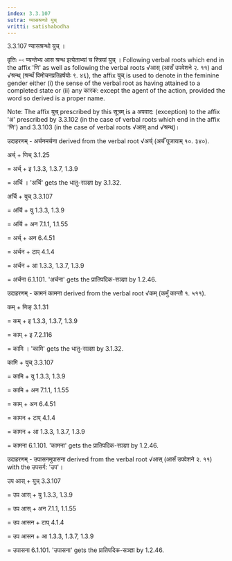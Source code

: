 ```yaml
---
index: 3.3.107
sutra: ण्यासश्रन्थो युच्
vritti: satishabodha
---
```






3.3.107 ण्यासश्रन्थो युच् ।


वृत्तिः --ः ण्यन्तेभ्य आस श्रन्थ इत्येताभ्यां च स्त्रियां युच् । Following verbal roots which end in the affix 'णि' as well as following the verbal roots √आस् (आसँ उपवेशने २. ११) and √श्रन्थ् (श्रन्थँ विमोचनप्रतिहर्षयोः ९. ४६), the affix युच् is used to denote in the feminine gender either (i) the sense of the verbal root as having attained to a completed state or (ii) any कारक: except the agent of the action, provided the word so derived is a proper name.

Note: The affix युच् prescribed by this सूत्रम् is a अपवाद: (exception) to the affix 'अ' prescribed by 3.3.102 (in the case of verbal roots which end in the affix 'णि') and 3.3.103 (in the case of verbal roots √आस् and √श्रन्थ्)।


उदाहरणम् - अर्चनमर्चना derived from the verbal root √अर्च् (अर्चँ पूजायाम् १०. ३४०).


अर्च् + णिच् 3.1.25

= अर्च् + इ 1.3.3, 1.3.7, 1.3.9

= अर्चि । 'अर्चि' gets the धातु-सञ्ज्ञा by 3.1.32.


अर्चि + युच् 3.3.107

= अर्चि + यु 1.3.3, 1.3.9

= अर्चि + अन 7.1.1, 1.1.55

= अर्च् + अन 6.4.51

= अर्चन + टाप् 4.1.4

= अर्चन + आ 1.3.3, 1.3.7, 1.3.9

= अर्चना 6.1.101. 'अर्चना' gets the प्रातिपदिक-सञ्ज्ञा by 1.2.46.


उदाहरणम् - कामनं कामना derived from the verbal root √कम् (कमुँ कान्तौ १. ५११).


कम् + णिङ् 3.1.31

= कम् + इ 1.3.3, 1.3.7, 1.3.9

= काम् + इ 7.2.116

= कामि । 'कामि' gets the धातु-सञ्ज्ञा by 3.1.32.


कामि + युच् 3.3.107

= कामि + यु 1.3.3, 1.3.9

= कामि + अन 7.1.1, 1.1.55

= काम् + अन 6.4.51

= कामन + टाप् 4.1.4

= कामन + आ 1.3.3, 1.3.7, 1.3.9

= कामना 6.1.101. 'कामना' gets the प्रातिपदिक-सञ्ज्ञा by 1.2.46.


उदाहरणम् - उपासनमुपासना derived from the verbal root √आस् (आसँ उपवेशने २. ११) with the उपसर्ग: 'उप'।


उप आस् + युच् 3.3.107

= उप आस् + यु 1.3.3, 1.3.9

= उप आस् + अन 7.1.1, 1.1.55

= उप आसन + टाप् 4.1.4

= उप आसन + आ 1.3.3, 1.3.7, 1.3.9

= उपासना 6.1.101. 'उपासना' gets the प्रातिपदिक-सञ्ज्ञा by 1.2.46.

